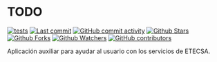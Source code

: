 # TODO

[![tests](https://github.com/todo-devs/todo/workflows/tests/badge.svg?branch=main)](https://github.com/todo-devs/todo/actions?query=workflow%3Atests)
[![Last commit](https://img.shields.io/github/last-commit/todo-devs/todo.svg?style=flat)](https://github.com/todo-devs/todo/commits)
[![GitHub commit activity](https://img.shields.io/github/commit-activity/m/todo-devs/todo)](https://github.com/todo-devs/todo/commits)
[![Github Stars](https://img.shields.io/github/stars/todo-devs/todo?style=flat&logo=github)](https://github.com/todo-devs/todo/stargazers)
[![Github Forks](https://img.shields.io/github/forks/todo-devs/todo?style=flat&logo=github)](https://github.com/todo-devs/todo/network/members)
[![Github Watchers](https://img.shields.io/github/watchers/todo-devs/todo?style=flat&logo=github)](https://github.com/todo-devs/todo)
[![GitHub contributors](https://img.shields.io/github/contributors/todo-devs/todo)](https://github.com/todo-devs/todo/graphs/contributors)

Aplicación auxiliar para ayudar al usuario con los servicios de ETECSA.
